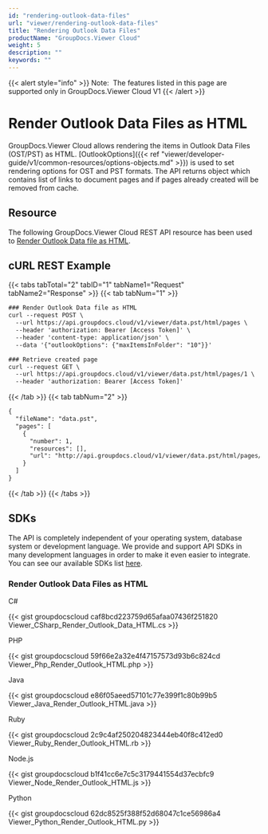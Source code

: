 ```yaml
---
id: "rendering-outlook-data-files"
url: "viewer/rendering-outlook-data-files"
title: "Rendering Outlook Data Files"
productName: "GroupDocs.Viewer Cloud"
weight: 5
description: ""
keywords: ""
---
```


{{< alert style="info" >}}
Note:  The features listed in this page are supported only in GroupDocs.Viewer Cloud V1
{{< /alert >}}

# Render Outlook Data Files as HTML #

GroupDocs.Viewer Cloud allows rendering the items in Outlook Data Files (OST/PST) as HTML. [OutlookOptions]({{< ref "viewer/developer-guide/v1/common-resources/options-objects.md" >}}) is used to set rendering options for OST and PST formats. The API returns object which contains list of links to document pages and if pages already created will be removed from cache.

## Resource ##

The following GroupDocs.Viewer Cloud REST API resource has been used to [Render Outlook Data file as HTML](https://apireference.groupdocs.cloud/viewer/#!/Rendering/HtmlCreatePagesCache).

## cURL REST Example ##

{{< tabs tabTotal="2" tabID="1" tabName1="Request" tabName2="Response" >}} {{< tab tabNum="1" >}}

```html
### Render Outlook Data file as HTML
curl --request POST \
  --url https://api.groupdocs.cloud/v1/viewer/data.pst/html/pages \
  --header 'authorization: Bearer [Access Token]' \
  --header 'content-type: application/json' \
  --data '{"outlookOptions": {"maxItemsInFolder": "10"}}'

### Retrieve created page
curl --request GET \
  --url https://api.groupdocs.cloud/v1/viewer/data.pst/html/pages/1 \
  --header 'authorization: Bearer [Access Token]'
```

{{< /tab >}} {{< tab tabNum="2" >}}

```html
{
  "fileName": "data.pst",
  "pages": [
    {
      "number": 1,
      "resources": [],
      "url": "http://api.groupdocs.cloud/v1/viewer/data.pst/html/pages/1"
    }
  ]
}
```

{{< /tab >}} {{< /tabs >}}

## SDKs ##

The API is completely independent of your operating system, database system or development language. We provide and support API SDKs in many development languages in order to make it even easier to integrate. You can see our available SDKs list [here](https://github.com/groupdocs-viewer-cloud).

### Render Outlook Data Files as HTML ###

C#

{{< gist groupdocscloud caf8bcd223759d65afaa07436f251820 Viewer_CSharp_Render_Outlook_Data_HTML.cs >}}

PHP

{{< gist groupdocscloud 59f66e2a32e4f47157573d93b6c824cd Viewer_Php_Render_Outlook_HTML.php >}}

Java

{{< gist groupdocscloud e86f05aeed57101c77e399f1c80b99b5 Viewer_Java_Render_Outlook_HTML.java >}}

Ruby

{{< gist groupdocscloud 2c9c4af250204823444eb40f8c412ed0 Viewer_Ruby_Render_Outlook_HTML.rb >}}

Node.js

{{< gist groupdocscloud b1f41cc6e7c5c3179441554d37ecbfc9 Viewer_Node_Render_Outlook_HTML.js >}}

Python

{{< gist groupdocscloud 62dc8525f388f52d68047c1ce56986a4 Viewer_Python_Render_Outlook_HTML.py >}}

